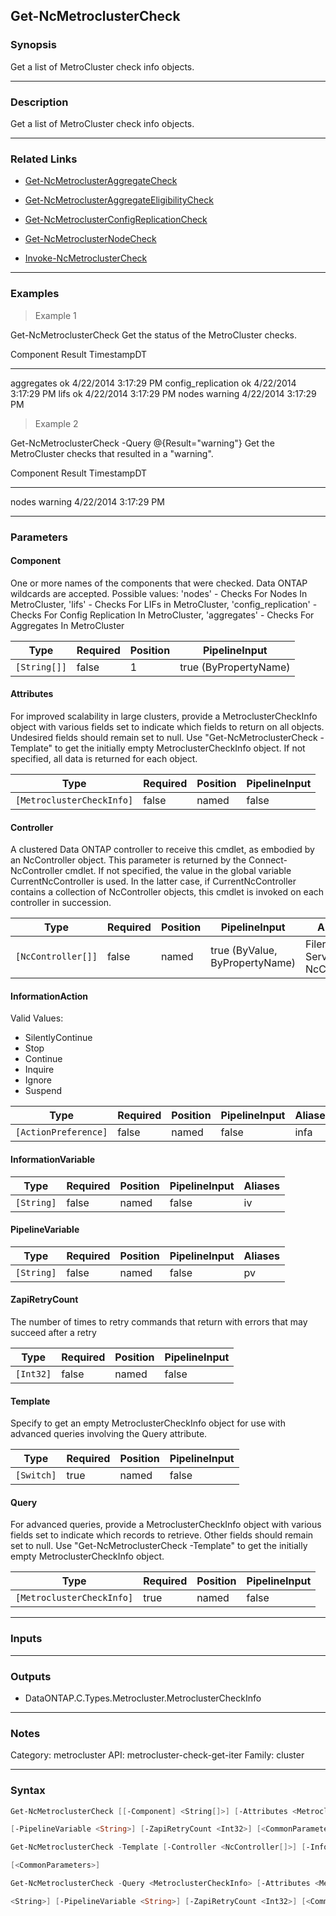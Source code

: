 Get-NcMetroclusterCheck
-----------------------

### Synopsis
Get a list of MetroCluster check info objects.

---

### Description

Get a list of MetroCluster check info objects.

---

### Related Links
* [Get-NcMetroclusterAggregateCheck](Get-NcMetroclusterAggregateCheck)

* [Get-NcMetroclusterAggregateEligibilityCheck](Get-NcMetroclusterAggregateEligibilityCheck)

* [Get-NcMetroclusterConfigReplicationCheck](Get-NcMetroclusterConfigReplicationCheck)

* [Get-NcMetroclusterNodeCheck](Get-NcMetroclusterNodeCheck)

* [Invoke-NcMetroclusterCheck](Invoke-NcMetroclusterCheck)

---

### Examples
> Example 1

Get-NcMetroclusterCheck
Get the status of the MetroCluster checks.

Component            Result             TimestampDT
---------            ------             -----------
aggregates           ok                 4/22/2014 3:17:29 PM
config_replication   ok                 4/22/2014 3:17:29 PM
lifs                 ok                 4/22/2014 3:17:29 PM
nodes                warning            4/22/2014 3:17:29 PM

> Example 2

Get-NcMetroclusterCheck -Query @{Result="warning"}
Get the MetroCluster checks that resulted in a "warning".

Component            Result             TimestampDT
---------            ------             -----------
nodes                warning            4/22/2014 3:17:29 PM

---

### Parameters
#### **Component**
One or more names of the components that were checked.  Data ONTAP wildcards are accepted.
Possible values:
'nodes'               - Checks For Nodes In MetroCluster,
'lifs'                - Checks For LIFs in MetroCluster,
'config_replication'  - Checks For Config Replication In MetroCluster,
'aggregates'          - Checks For Aggregates In MetroCluster

|Type        |Required|Position|PipelineInput        |
|------------|--------|--------|---------------------|
|`[String[]]`|false   |1       |true (ByPropertyName)|

#### **Attributes**
For improved scalability in large clusters, provide a MetroclusterCheckInfo object with various fields set to indicate which fields to return on all objects.  Undesired fields should remain set to null.  Use "Get-NcMetroclusterCheck -Template" to get the initially empty MetroclusterCheckInfo object.  If not specified, all data is returned for each object.

|Type                     |Required|Position|PipelineInput|
|-------------------------|--------|--------|-------------|
|`[MetroclusterCheckInfo]`|false   |named   |false        |

#### **Controller**
A clustered Data ONTAP controller to receive this cmdlet, as embodied by an NcController object.  This parameter is returned by the Connect-NcController cmdlet.  If not specified, the value in the global variable CurrentNcController is used.  In the latter case, if CurrentNcController contains a collection of NcController objects, this cmdlet is invoked on each controller in succession.

|Type              |Required|Position|PipelineInput                 |Aliases                          |
|------------------|--------|--------|------------------------------|---------------------------------|
|`[NcController[]]`|false   |named   |true (ByValue, ByPropertyName)|Filer<br/>Server<br/>NcController|

#### **InformationAction**

Valid Values:

* SilentlyContinue
* Stop
* Continue
* Inquire
* Ignore
* Suspend

|Type                |Required|Position|PipelineInput|Aliases|
|--------------------|--------|--------|-------------|-------|
|`[ActionPreference]`|false   |named   |false        |infa   |

#### **InformationVariable**

|Type      |Required|Position|PipelineInput|Aliases|
|----------|--------|--------|-------------|-------|
|`[String]`|false   |named   |false        |iv     |

#### **PipelineVariable**

|Type      |Required|Position|PipelineInput|Aliases|
|----------|--------|--------|-------------|-------|
|`[String]`|false   |named   |false        |pv     |

#### **ZapiRetryCount**
The number of times to retry commands that return with errors that may succeed after a retry

|Type     |Required|Position|PipelineInput|
|---------|--------|--------|-------------|
|`[Int32]`|false   |named   |false        |

#### **Template**
Specify to get an empty MetroclusterCheckInfo object for use with advanced queries involving the Query attribute.

|Type      |Required|Position|PipelineInput|
|----------|--------|--------|-------------|
|`[Switch]`|true    |named   |false        |

#### **Query**
For advanced queries, provide a MetroclusterCheckInfo object with various fields set to indicate which records to retrieve.  Other fields should remain set to null.  Use "Get-NcMetroclusterCheck -Template" to get the initially empty MetroclusterCheckInfo object.

|Type                     |Required|Position|PipelineInput|
|-------------------------|--------|--------|-------------|
|`[MetroclusterCheckInfo]`|true    |named   |false        |

---

### Inputs

---

### Outputs
* DataONTAP.C.Types.Metrocluster.MetroclusterCheckInfo

---

### Notes
Category: metrocluster
API: metrocluster-check-get-iter
Family: cluster

---

### Syntax
```PowerShell
Get-NcMetroclusterCheck [[-Component] <String[]>] [-Attributes <MetroclusterCheckInfo>] [-Controller <NcController[]>] [-InformationAction <ActionPreference>] [-InformationVariable <String>] 
```
```PowerShell
[-PipelineVariable <String>] [-ZapiRetryCount <Int32>] [<CommonParameters>]
```
```PowerShell
Get-NcMetroclusterCheck -Template [-Controller <NcController[]>] [-InformationAction <ActionPreference>] [-InformationVariable <String>] [-PipelineVariable <String>] [-ZapiRetryCount <Int32>] 
```
```PowerShell
[<CommonParameters>]
```
```PowerShell
Get-NcMetroclusterCheck -Query <MetroclusterCheckInfo> [-Attributes <MetroclusterCheckInfo>] [-Controller <NcController[]>] [-InformationAction <ActionPreference>] [-InformationVariable 
```
```PowerShell
<String>] [-PipelineVariable <String>] [-ZapiRetryCount <Int32>] [<CommonParameters>]
```
